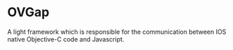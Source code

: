 OVGap
=====

A light framework which is responsible for the communication between IOS native Objective-C code and Javascript. 
